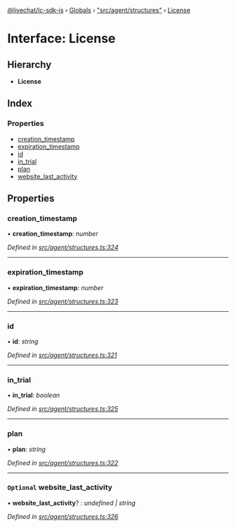 [@livechat/lc-sdk-js](../README.md) › [Globals](../globals.md) › ["src/agent/structures"](../modules/_src_agent_structures_.md) › [License](_src_agent_structures_.license.md)

# Interface: License

## Hierarchy

* **License**

## Index

### Properties

* [creation_timestamp](_src_agent_structures_.license.md#creation_timestamp)
* [expiration_timestamp](_src_agent_structures_.license.md#expiration_timestamp)
* [id](_src_agent_structures_.license.md#id)
* [in_trial](_src_agent_structures_.license.md#in_trial)
* [plan](_src_agent_structures_.license.md#plan)
* [website_last_activity](_src_agent_structures_.license.md#optional-website_last_activity)

## Properties

###  creation_timestamp

• **creation_timestamp**: *number*

*Defined in [src/agent/structures.ts:324](https://github.com/livechat/lc-sdk-js/blob/de56f05/src/agent/structures.ts#L324)*

___

###  expiration_timestamp

• **expiration_timestamp**: *number*

*Defined in [src/agent/structures.ts:323](https://github.com/livechat/lc-sdk-js/blob/de56f05/src/agent/structures.ts#L323)*

___

###  id

• **id**: *string*

*Defined in [src/agent/structures.ts:321](https://github.com/livechat/lc-sdk-js/blob/de56f05/src/agent/structures.ts#L321)*

___

###  in_trial

• **in_trial**: *boolean*

*Defined in [src/agent/structures.ts:325](https://github.com/livechat/lc-sdk-js/blob/de56f05/src/agent/structures.ts#L325)*

___

###  plan

• **plan**: *string*

*Defined in [src/agent/structures.ts:322](https://github.com/livechat/lc-sdk-js/blob/de56f05/src/agent/structures.ts#L322)*

___

### `Optional` website_last_activity

• **website_last_activity**? : *undefined | string*

*Defined in [src/agent/structures.ts:326](https://github.com/livechat/lc-sdk-js/blob/de56f05/src/agent/structures.ts#L326)*
